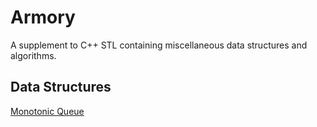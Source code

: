 # Armory
A supplement to C++ STL containing miscellaneous data structures and algorithms.

## Data Structures

[Monotonic Queue](./MonotonicQueue)
